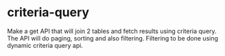 # criteria-query

Make a get API that will join 2 tables and fetch results using criteria query.
The API will do paging, sorting and also filtering. 
Filtering to be done using dynamic criteria query api.